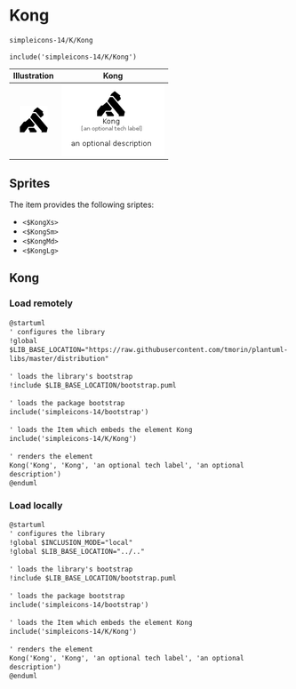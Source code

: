 # Kong


```text
simpleicons-14/K/Kong
```

```text
include('simpleicons-14/K/Kong')
```



| Illustration | Kong |
| :---: | :---: |
| ![illustration for Illustration](../../simpleicons-14/K/Kong.png) | ![illustration for Kong](../../simpleicons-14/K/Kong.Local.png) |



## Sprites
The item provides the following sriptes:

- `<$KongXs>`
- `<$KongSm>`
- `<$KongMd>`
- `<$KongLg>`





## Kong

### Load remotely
```plantuml
@startuml
' configures the library
!global $LIB_BASE_LOCATION="https://raw.githubusercontent.com/tmorin/plantuml-libs/master/distribution"

' loads the library's bootstrap
!include $LIB_BASE_LOCATION/bootstrap.puml

' loads the package bootstrap
include('simpleicons-14/bootstrap')

' loads the Item which embeds the element Kong
include('simpleicons-14/K/Kong')

' renders the element
Kong('Kong', 'Kong', 'an optional tech label', 'an optional description')
@enduml
```

### Load locally
```plantuml
@startuml
' configures the library
!global $INCLUSION_MODE="local"
!global $LIB_BASE_LOCATION="../.."

' loads the library's bootstrap
!include $LIB_BASE_LOCATION/bootstrap.puml

' loads the package bootstrap
include('simpleicons-14/bootstrap')

' loads the Item which embeds the element Kong
include('simpleicons-14/K/Kong')

' renders the element
Kong('Kong', 'Kong', 'an optional tech label', 'an optional description')
@enduml
```

